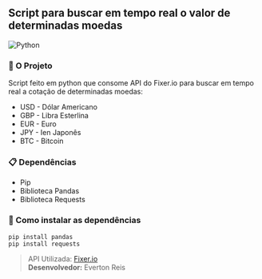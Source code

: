 ﻿## Script para buscar em tempo real o valor de determinadas moedas
![Python](https://www.python.org/static/img/python-logo@2x.png)
### :snake:  O Projeto
Script feito em python que consome API do Fixer.io para buscar em tempo real a cotação de determinadas moedas: <br>
* USD - Dólar Americano
* GBP - Libra Esterlina
* EUR - Euro
* JPY - Ien Japonês
* BTC - Bitcoin

### :clipboard: Dependências
* Pip
* Biblioteca Pandas
* Biblioteca Requests

### :rocket: Como instalar as dependências
```
pip install pandas
pip install requests
```
> API Utilizada: [Fixer.io](https://fixer.io/) <br/>
**Desenvolvedor:** Everton Reis